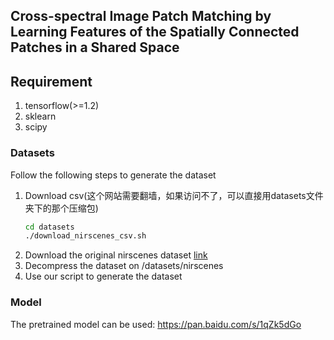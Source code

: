 ## Cross-spectral Image Patch Matching by Learning Features of the Spatially Connected Patches in a Shared Space


## Requirement
1. tensorflow(>=1.2)
2. sklearn
3. scipy

### Datasets
Follow the following steps to generate the dataset
1. Download csv(这个网站需要翻墙，如果访问不了，可以直接用datasets文件夹下的那个压缩包)
    ```bash
    cd datasets
    ./download_nirscenes_csv.sh
    ```
2. Download the original nirscenes dataset [link](http://ivrl.epfl.ch/supplementary_material/cvpr11/)
3. Decompress the dataset on /datasets/nirscenes
4. Use our script to generate the dataset


### Model
The pretrained model can be used: https://pan.baidu.com/s/1qZk5dGo
